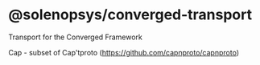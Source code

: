 # @solenopsys/converged-transport

Transport for the Converged Framework

Cap - subset of Cap'tproto (https://github.com/capnproto/capnproto)